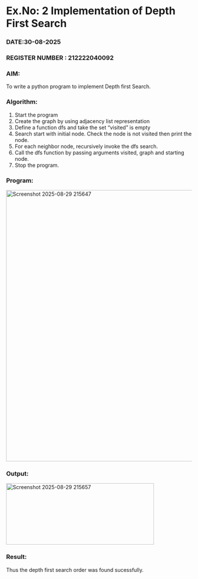 # Ex.No: 2  Implementation of Depth First Search
### DATE:30-08-2025                                                                           
### REGISTER NUMBER : 212222040092
### AIM: 
To write a python program to implement Depth first Search. 
### Algorithm:
1. Start the program
2. Create the graph by using adjacency list representation
3. Define a function dfs and take the set “visited” is empty 
4. Search start with initial node. Check the node is not visited then print the node.
5. For each neighbor node, recursively invoke the dfs search.
6. Call the dfs function by passing arguments visited, graph and starting node.
7. Stop the program.
### Program:
<img width="920" height="734" alt="Screenshot 2025-08-29 215647" src="https://github.com/user-attachments/assets/648b464d-71d9-48f5-88d8-1617c44ef307" />

### Output:
<img width="401" height="166" alt="Screenshot 2025-08-29 215657" src="https://github.com/user-attachments/assets/c1f55bcc-3de1-430a-9f2d-a38ea8db3618" />


### Result:
Thus the depth first search order was found sucessfully.
